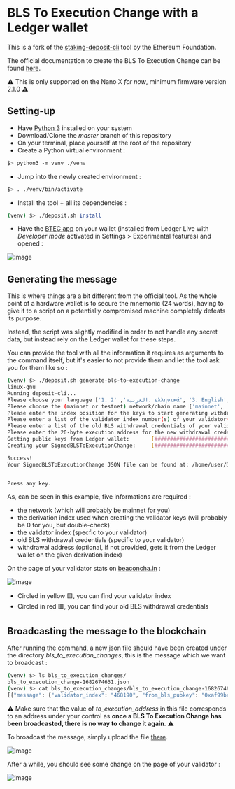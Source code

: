 # BLS To Execution Change with a Ledger wallet

This is a fork of the [staking-deposit-cli](https://github.com/ethereum/staking-deposit-cli)
tool by the Ethereum Foundation.

The official documentation to create the BLS To Execution Change can be found
[here](https://launchpad.ethereum.org/en/btec/).

:warning: This is only supported on the Nano X *for now*, minimum firmware version 2.1.0 :warning:

## Setting-up

* Have [Python 3](https://www.python.org/downloads/) installed on your system
* Download/Clone the _master_ branch of this repository
* On your terminal, place yourself at the root of the repository
* Create a Python virtual environment :
```bash
$> python3 -m venv ./venv
```
* Jump into the newly created environment :
```bash
$> . ./venv/bin/activate
```
* Install the tool + all its dependencies :
```bash
(venv) $> ./deposit.sh install
```
* Have the [BTEC app](https://github.com/LedgerHQ/app-btec) on your wallet (installed from Ledger Live with _Developer mode_ activated in Settings > Experimental features) and opened :

![image](https://user-images.githubusercontent.com/94451027/235108339-96a14201-ec07-46f2-ae9b-8df66d754e60.png)


## Generating the message

This is where things are a bit different from the official tool. As the whole
point of a hardware wallet is to secure the mnemonic (24 words), having to give
it to a script on a potentially compromised machine completely defeats its purpose.

Instead, the script was slightly modified in order to not handle any secret data,
but instead rely on the Ledger wallet for these steps.

You can provide the tool with all the information it requires as arguments to the command
itself, but it's easier to not provide them and let the tool ask you for them like so :

```bash
(venv) $> ./deposit.sh generate-bls-to-execution-change
linux-gnu
Running deposit-cli...
Please choose your language ['1. العربية', '2. ελληνικά', '3. English', '4. Français', '5. Bahasa melayu', '6. Italiano', '7. 日本語', '8. 한국어', '9. Português do Brasil', '10. român', '11. Türkçe', '12. 简体中文']:  [English]:
Please choose the (mainnet or testnet) network/chain name ['mainnet', 'goerli', 'sepolia', 'zhejiang']:  [mainnet]: goerli
Please enter the index position for the keys to start generating withdrawal credentials in ERC-2334 format. [0]:
Please enter a list of the validator index number(s) of your validator(s) as identified on the beacon chain. Split multiple items with whitespaces or commas.: 473031
Please enter a list of the old BLS withdrawal credentials of your validator(s). Split multiple items with whitespaces or commas. The withdrawal credentials are in hexadecimal encoded form.: 0x00382f9e880710428e966fa70ebb86b4fa5ef4d8a585823170c7dba03c135cd6
Please enter the 20-byte execution address for the new withdrawal credentials. Note that you CANNOT change it once you have set it on chain. (leave empty to get it from the Ledger wallet) []:
Getting public keys from Ledger wallet:		  [####################################]  1/1
Creating your SignedBLSToExecutionChange:	  [####################################]  1/1

Success!
Your SignedBLSToExecutionChange JSON file can be found at: /home/user/Downloads/staking-deposit-cli/bls_to_execution_changes


Press any key.
```

As, can be seen in this example, five informations are required :
* the network (which will probably be mainnet for you)
* the derivation index used when creating the validator keys (will probably be 0 for you, but double-check)
* the validator index (specfic to your validator)
* old BLS withdrawal credentials (specific to your validator)
* withdrawal address (optional, if not provided, gets it from the Ledger wallet on the given derivation index)

On the page of your validator stats on [beaconcha.in](https://beaconcha.in) :

![image](https://user-images.githubusercontent.com/94451027/235096222-73d06d45-c1bb-4e92-89a6-330d9c102d94.png)

* Circled in yellow :yellow_square:, you can find your validator index
* Circled in red :red_square:, you can find your old BLS withdrawal credentials

## Broadcasting the message to the blockchain

After running the command, a new json file should have been created under the directory _bls\_to\_execution\_changes_, this is the message which we want to broadcast :

```bash
(venv) $> ls bls_to_execution_changes/
bls_to_execution_change-1682674631.json
(venv) $> cat bls_to_execution_changes/bls_to_execution_change-1682674631.json
[{"message": {"validator_index": "468190", "from_bls_pubkey": "0xaf99be032f77317efd8b8b076b075c6e71b28dc1f3ccd80cce97c03d5dd99391105d4e592fd4df9ca9c9162ca2548448", "to_execution_address": "0x612474b4e72f14873be701a6cd9333201ce80888"}, "signature": "0x81e8a2200f25626b1b6d5388cb4385bdd1a40c3942a7c59714b6eb7eb5dbc43bd8da6160a2a7e5c1a35197db4590089e10d8316c4f39278584e0296ac5b8ffb36f8c01ce5465bdd5f48f95887f099d631405ad971a194ae22c32ca056396e1a0", "metadata": {"network_name": "goerli", "genesis_validators_root": "0x043db0d9a83813551ee2f33450d23797757d430911a9320530ad8a0eabc43efb", "deposit_cli_version": "2.5.0"}}]
```

:warning: Make sure that the value of _to\_execution\_address_ in this file corresponds to
an address under your control as **once a BLS To Execution Change has been broadcasted, there
is no way to change it again**. :warning:

To broadcast the message, simply upload the file [there](https://beaconcha.in/tools/broadcast).

![image](https://user-images.githubusercontent.com/94451027/235105667-5fcc6e8f-4a9a-44cc-bed4-cd51cb8c8fa0.png)

After a while, you should see some change on the page of your validator :

![image](https://user-images.githubusercontent.com/94451027/235119089-6b153909-7b08-4f2a-b739-f96c5264af69.png)
